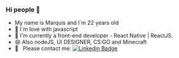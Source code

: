 ### Hi people 👋

- My name is Marquis and I´m 22 years old
- 💙 I´m love with javascript
- 🌱 I'm currently a front-end developer - React Native | ReactJS.
- 😄 Also nodeJS, UI DESIGNER, CS:GO and Minecraft
- :email: &nbsp; Please contact me: [![Linkedin Badge](https://img.shields.io/badge/-MarquisAlexander-blue?style=flat-square&logo=Linkedin&logoColor=white&link=https://www.linkedin.com/in/marquis-alexander-8802a0164/)](https://www.linkedin.com/in/marquis-alexander-8802a0164/)
